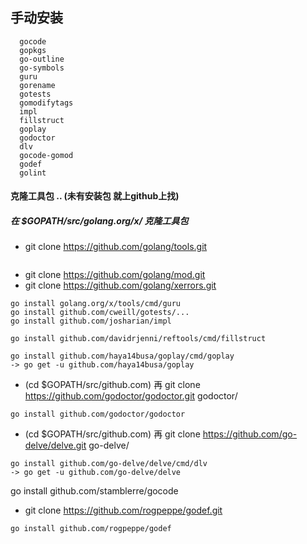 ###

## 手动安装

```
  gocode
  gopkgs
  go-outline
  go-symbols
  guru
  gorename
  gotests
  gomodifytags
  impl
  fillstruct
  goplay
  godoctor
  dlv
  gocode-gomod
  godef
  golint
```

#### 克隆工具包 .. (未有安装包 就上github上找)

##### 在 $GOPATH/src/golang.org/x/ 克隆工具包

- git clone https://github.com/golang/tools.git
```

```

- git clone https://github.com/golang/mod.git
- git clone https://github.com/golang/xerrors.git

```
go install golang.org/x/tools/cmd/guru
go install github.com/cweill/gotests/...
go install github.com/josharian/impl
```



```
go install github.com/davidrjenni/reftools/cmd/fillstruct
```



```
go install github.com/haya14busa/goplay/cmd/goplay 
-> go get -u github.com/haya14busa/goplay
```

- (cd $GOPATH/src/github.com) 再 git clone https://github.com/godoctor/godoctor.git godoctor/

```
go install github.com/godoctor/godoctor
```

- (cd $GOPATH/src/github.com) 再 git clone https://github.com/go-delve/delve.git go-delve/
```
go install github.com/go-delve/delve/cmd/dlv
-> go get -u github.com/go-delve/delve

```

go install github.com/stamblerre/gocode

- git clone https://github.com/rogpeppe/godef.git
```
go install github.com/rogpeppe/godef
```
